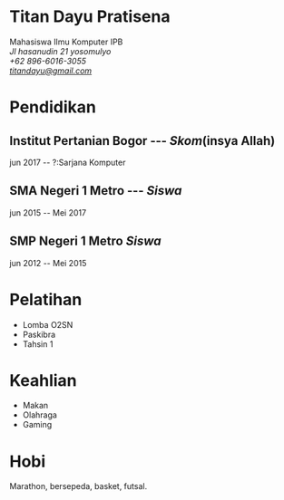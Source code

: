 # Titan Dayu Pratisena
Mahasiswa Ilmu Komputer IPB\
*Jl hasanudin 21 yosomulyo*\
*+62 896-6016-3055*\
*titandayu@gmail.com*
# Pendidikan

## Institut Pertanian Bogor --- *Skom*(insya Allah)
jun 2017 -- ?:Sarjana Komputer
## SMA Negeri 1 Metro --- *Siswa*
jun 2015 -- Mei 2017
## SMP Negeri 1 Metro *Siswa*
jun 2012 -- Mei 2015

# Pelatihan
* Lomba O2SN
* Paskibra
* Tahsin 1 

# Keahlian
* Makan
* Olahraga
* Gaming

# Hobi
Marathon, bersepeda, basket, futsal.

